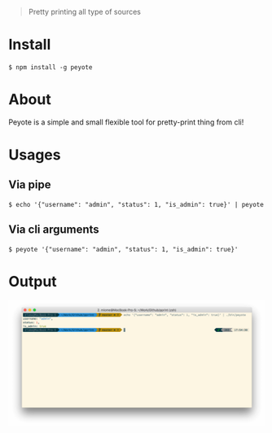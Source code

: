> Pretty printing all type of sources

# Install
```
$ npm install -g peyote
```

# About
Peyote is a simple and small flexible tool for pretty-print thing from cli!

# Usages

## Via pipe
```
$ echo '{"username": "admin", "status": 1, "is_admin": true}' | peyote
``` 

## Via cli arguments
```
$ peyote '{"username": "admin", "status": 1, "is_admin": true}'
```

# Output
![First example](public/img/example-1.png)
